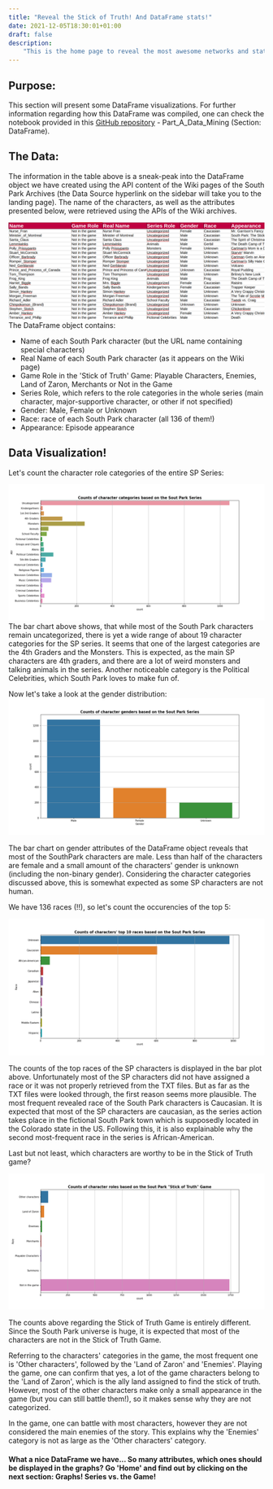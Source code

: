```yaml
---
title: "Reveal the Stick of Truth! And DataFrame stats!"
date: 2021-12-05T18:30:01+01:00
draft: false
description: 
    "This is the home page to reveal the most awesome networks and stats about South Park!"
---
```

Purpose:
---
This section will present some DataFrame visualizations. 
For further information regarding how this DataFrame was compiled, one can check the notebook provided in this [GitHub repository](https://github.com/TeoAndB/SouthPark_NetworkAnalysis) - Part_A_Data_Mining (Section: DataFrame).

The Data:
---
The information in the table above is a sneak-peak into the DataFrame object we have created using the API content of the Wiki pages of the South Park Archives (the Data Source hyperlink on the sidebar will take you to the landing page).
The name of the characters, as well as the attributes presented below, were retrieved using the APIs of the Wiki archives.

![South Park Network - in and out degree distribution](/dataframe_img/SocialGraphs_DataFrame_2.png)
The DataFrame object contains:
- Name of each South Park character (but the URL name containing special characters)
- Real Name of each South Park character (as it appears on the Wiki page)
- Game Role in the 'Stick of Truth' Game: Playable Characters, Enemies, Land of Zaron, Merchants or Not in the Game
- Series Role, which refers to the role categories in the whole series (main character, major-supportive character, or other if not specified)
- Gender: Male, Female or Unknown
- Race: race of each South Park character (all 136 of them!)
- Appearance: Episode appearance

Data Visualization!
---
Let's count the character role categories of the entire SP Series:

![South Park Network - in and out degree distribution](/dataframe_img/DF_series_categories_count.png)
The bar chart above shows, that while most of the South Park characters remain uncategorized, there is yet a wide range of about 19 character categories for the SP series. It seems that one of the largest categories are the 4th Graders and the Monsters. This is expected, as the main SP characters are 4th graders, and there are a lot of weird monsters and talking animals in the series. Another noticeable category is the Political Celebrities, which South Park loves to make fun of.


Now let's take a look at the gender distribution:
![South Park Network - in and out degree distribution](/dataframe_img/DF_gender_count.png)

The bar chart on gender attributes of the DataFrame object reveals that most of the SouthPark characters are male. Less than half of the characters are female and a small amount of the characters' gender is unknown (including the non-binary gender). Considering the character categories discussed above, this is somewhat expected as some SP characters are not human.

We have 136 races (!!), so let's count the occurencies of the top 5:

![South Park Network - in and out degree distribution](/dataframe_img/DF_topraces_count.png)

The counts of the top races of the SP characters is displayed in the bar plot above. Unfortunately most of the SP characters did not have assigned a race or it was not properly retrieved from the TXT files. But as far as the TXT files were looked through, the first reason seems more plausible. The most frequent revealed race of the South Park characters is Caucasian. It is expected that most of the SP characters are caucasian, as the series action takes place in the fictional South Park town which is supposedly located in the Colorado state in the US. Following this, it is also explainable why the second most-frequent race in the series is African-American.

Last but not least, which characters are worthy to be in the Stick of Truth game?

![South Park Network - in and out degree distribution](/dataframe_img/DF_count_game.png)

The counts above regarding the Stick of Truth Game is entirely different. Since the South Park universe is huge, it is expected that most of the characters are not in the Stick of Truth Game.

Referring to the characters' categories in the game, the most frequent one is 'Other characters', followed by the 'Land of Zaron' and 'Enemies'. Playing the game, one can confirm that yes, a lot of the game characters belong to the 'Land of Zaron', which is the ally land assigned to find the stick of truth. However, most of the other characters make only a small appearance in the game (but you can still battle them!), so it makes sense why they are not categorized. 

In the game, one can battle with most characters, however they are not considered the main enemies of the story. This explains why the 'Enemies' category is not as large as the 'Other characters' category.

#### What a nice DataFrame we have... So many attributes, which ones should be displayed in the graphs? Go 'Home' and find out by clicking on the next section: Graphs! Series vs. the Game! 